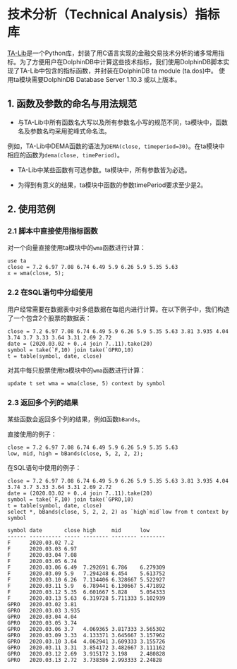 # 技术分析（Technical Analysis）指标库

[TA-Lib](https://github.com/mrjbq7/ta-lib)是一个Python库，封装了用C语言实现的金融交易技术分析的诸多常用指标。为了方便用户在DolphinDB中计算这些技术指标，我们使用DolphinDB脚本实现了TA-Lib中包含的指标函数，并封装在DolphinDB ta module (ta.dos)中。 使用ta模块需要DolphinDB Database Server 1.10.3 或以上版本。

## 1. 函数及参数的命名与用法规范

* 与TA-Lib中所有函数名大写以及所有参数名小写的规范不同，ta模块中，函数名及参数名均采用驼峰式命名法。

例如，TA-Lib中DEMA函数的语法为```DEMA(close, timeperiod=30)```。在ta模块中相应的函数为```dema(close, timePeriod)```。

* TA-Lib中某些函数有可选参数。ta模块中，所有参数皆为必选。

* 为得到有意义的结果，ta模块中函数的参数timePeriod要求至少是2。

## 2. 使用范例

### 2.1 脚本中直接使用指标函数

对一个向量直接使用ta模块中的`wma`函数进行计算：
```
use ta
close = 7.2 6.97 7.08 6.74 6.49 5.9 6.26 5.9 5.35 5.63
x = wma(close, 5);
```
### 2.2 在SQL语句中分组使用

用户经常需要在数据表中对多组数据在每组内进行计算。在以下例子中，我们构造了一个包含2个股票的数据表：
```
close = 7.2 6.97 7.08 6.74 6.49 5.9 6.26 5.9 5.35 5.63 3.81 3.935 4.04 3.74 3.7 3.33 3.64 3.31 2.69 2.72
date = (2020.03.02 + 0..4 join 7..11).take(20)
symbol = take(`F,10) join take(`GPRO,10)
t = table(symbol, date, close)
```
对其中每只股票使用ta模块中的`wma`函数进行计算：
```
update t set wma = wma(close, 5) context by symbol
```

### 2.3 返回多个列的结果

某些函数会返回多个列的结果，例如函数`bBands`。

直接使用的例子：
```
close = 7.2 6.97 7.08 6.74 6.49 5.9 6.26 5.9 5.35 5.63
low, mid, high = bBands(close, 5, 2, 2, 2);
```
在SQL语句中使用的例子：
```
close = 7.2 6.97 7.08 6.74 6.49 5.9 6.26 5.9 5.35 5.63 3.81 3.935 4.04 3.74 3.7 3.33 3.64 3.31 2.69 2.72
date = (2020.03.02 + 0..4 join 7..11).take(20)
symbol = take(`F,10) join take(`GPRO,10)
t = table(symbol, date, close) 
select *, bBands(close, 5, 2, 2, 2) as `high`mid`low from t context by symbol

symbol date       close high     mid      low
------ ---------- ----- -------- -------- --------
F      2020.03.02 7.2
F      2020.03.03 6.97
F      2020.03.04 7.08
F      2020.03.05 6.74
F      2020.03.06 6.49  7.292691 6.786    6.279309
F      2020.03.09 5.9   7.294248 6.454    5.613752
F      2020.03.10 6.26  7.134406 6.328667 5.522927
F      2020.03.11 5.9   6.789441 6.130667 5.471892
F      2020.03.12 5.35  6.601667 5.828    5.054333
F      2020.03.13 5.63  6.319728 5.711333 5.102939
GPRO   2020.03.02 3.81
GPRO   2020.03.03 3.935
GPRO   2020.03.04 4.04
GPRO   2020.03.05 3.74
GPRO   2020.03.06 3.7   4.069365 3.817333 3.565302
GPRO   2020.03.09 3.33  4.133371 3.645667 3.157962
GPRO   2020.03.10 3.64  4.062941 3.609333 3.155726
GPRO   2020.03.11 3.31  3.854172 3.482667 3.111162
GPRO   2020.03.12 2.69  3.915172 3.198    2.480828
GPRO   2020.03.13 2.72  3.738386 2.993333 2.24828
```